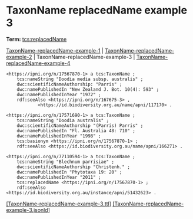 # TaxonName replacedName example 3


**Term:** [tcs:replacedName](/terms/#tcs_replacedname)

[TaxonName-replacedName-example-1](./TaxonName-replacedName-example-1.html) | [TaxonName-replacedName-example-2](./TaxonName-replacedName-example-2.html) | TaxonName-replacedName-example-3 | [TaxonName-replacedName-example-4](./TaxonName-replacedName-example-4.html)
```turtle
<https://ipni.org/n/17567870-1> a tcs:TaxonName ;
    tcs:nameString "Doodia media subsp. australis" ;
    dwc:scientificNameAuthorship: "Parris" ;
    dwc:namePublishedIn "New Zealand J. Bot. 10(4): 593" ;
    dwc:namePublishedInYear "1972" ;
    rdf:seeAlso <https://ipni.org/n/167675-3> ,
            <https://id.biodiversity.org.au/name/apni/117170> .

<https://ipni.org/n/17571690-1> a tcs:TaxonName ;
    tcs:nameString "Doodia australis" ;
    dwc:scientificNameAuthorship "(Parris) Parris" ;
    dwc:namePublishedIn "Fl. Australia 48: 710" ;
    dwc:namePublishedInYear "1998" ;
    tcs:basionym <https://ipni.org/n/17567870-1> ;
    rdf:seeAlso <https://id.biodiversity.org.au/name/apni/166271> .

<https://ipni.org/n/77110594-1> a tcs:TaxonName ;
    tcs:nameString "Blechnum parrisiae" ;
    dwc:scientificNameAuthorship "Christenh." ;
    dwc:namePublishedIn "Phytotaxa 19: 20" ;
    dwc:namePublishedInYear "2011" ;
    tcs:replacedName <https://ipni.org/n/17567870-1> ;
    rdf:seeAlso <https://id.biodiversity.org.au/instance/apni/51432623> .
```

[&#91;TaxonName-replacedName-example-3.ttl&#93;](https://github.com/tdwg/tcs2/blob/master/examples/TaxonName-replacedName-example-3.ttl)&nbsp;[&#91;TaxonName-replacedName-example-3.jsonld&#93;](https://github.com/tdwg/tcs2/blob/master/examples/TaxonName-replacedName-example-3.jsonld)

